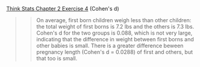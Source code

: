 [Think Stats Chapter 2 Exercise 4](http://greenteapress.com/thinkstats2/html/thinkstats2003.html#toc24) (Cohen's d)

>> On average, first born children weigh less than other children: the total weight of first borns is 7.2 lbs and the others is 7.3 lbs. Cohen's d for the two groups is 0.088, which is not very large, indicating that the difference in weight between first borns and other babies is small. There is a greater difference beween pregnancy length (Cohen's d = 0.0288) of first and others, but that too is small. 
